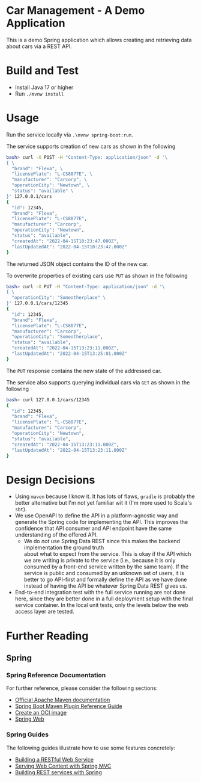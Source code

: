 # Car Management - A Demo Application

This is a demo Spring application which allows creating and retrieving data about cars via a REST
API.

# Build and Test

* Install Java 17 or higher
* Run `./mvnw install`

# Usage

Run the service locally via `.\mvnw spring-boot:run`.

The service supports creation of new cars as shown in the following

```bash
bash> curl -X POST -H "Content-Type: application/json" -d '\
{ \
  "brand": "Flexa", \
  "licensePlate": "L-CS8877E", \
  "manufacturer": "Carcorp", \
  "operationCity": "Newtown", \
  "status": "available" \
}' 127.0.0.1/cars
{
  "id": 12345,
  "brand": "Flexa",
  "licensePlate": "L-CS8877E",
  "manufacturer": "Carcorp",
  "operationCity": "Newtown",
  "status": "available",
  "createdAt": "2022-04-15T10:23:47.000Z",
  "lastUpdatedAt": "2022-04-15T10:23:47.000Z"
}
```

The returned JSON object contains the ID of the new car.

To overwrite properties of existing cars use `PUT` as shown in the following

```bash
bash> curl -X PUT -H "Content-Type: application/json" -d '\
{ \
  "operationCity": "Someotherplace" \
}' 127.0.0.1/cars/12345
{
  "id": 12345,
  "brand": "Flexa",
  "licensePlate": "L-CS8877E",
  "manufacturer": "Carcorp",
  "operationCity": "Someotherplace",
  "status": "available",
  "createdAt": "2022-04-15T13:23:11.000Z",
  "lastUpdatedAt": "2022-04-15T13:25:01.000Z"
}
```

The `PUT` response contains the new state of the addressed car.

The service also supports querying individual cars via `GET` as shown in the following

```bash
bash> curl 127.0.0.1/cars/12345
{
  "id": 12345,
  "brand": "Flexa",
  "licensePlate": "L-CS8877E",
  "manufacturer": "Carcorp",
  "operationCity": "Newtown",
  "status": "available",
  "createdAt": "2022-04-15T13:23:11.000Z",
  "lastUpdatedAt": "2022-04-15T13:23:11.000Z"
}
```

# Design Decisions

- Using `maven` because I know it. It has lots of flaws, `gradle` is probably the better alternative
  but I'm not yet familiar wit it (I'm more used to Scala's `sbt`).
- We use OpenAPI to define the API in a platform-agnostic way and generate the Spring code for
  implementing the API. This improves the confidence that API consumer and API endpoint have the
  same understanding of the offered API.
  - We do _not_ use Spring Data REST since this makes the backend implementation the ground truth  
    about what to expect from the service. This is okay if the API which we are writing is private
    to the service (i.e., because it is only consumed by a front-end service written by the same
    team). If the service is public and consumed by an unknown set of users, it is better to go
    API-first and formally define the API as we have done instead of having the API be whatever
    Spring Data REST gives us.
- End-to-end integration test with the full service running are not done here, since they are
  better done in a full deployment setup with the final service container. In the local unit tests,
  only the levels below the web access layer are tested.

# Further Reading

## Spring

### Spring Reference Documentation

For further reference, please consider the following sections:

* [Official Apache Maven documentation](https://maven.apache.org/guides/index.html)
* [Spring Boot Maven Plugin Reference Guide](https://docs.spring.io/spring-boot/docs/2.7.3/maven-plugin/reference/html/)
* [Create an OCI image](https://docs.spring.io/spring-boot/docs/2.7.3/maven-plugin/reference/html/#build-image)
* [Spring Web](https://docs.spring.io/spring-boot/docs/2.7.3/reference/htmlsingle/#web)

### Spring Guides

The following guides illustrate how to use some features concretely:

* [Building a RESTful Web Service](https://spring.io/guides/gs/rest-service/)
* [Serving Web Content with Spring MVC](https://spring.io/guides/gs/serving-web-content/)
* [Building REST services with Spring](https://spring.io/guides/tutorials/rest/)
